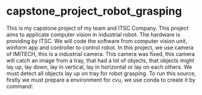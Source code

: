 # capstone_project_robot_grasping
This is my capstone project of my team and ITSC Company. This project aims to applicate computer vision in industrial robot. The hardware is providing by ITSC. We will code the software from computer vision unit, winform app and controller to control robot.
In this project, we use camera of IMITECH, this is a industrial camera. This camera was fixed, this camera will catch an image from a tray, that had a lot of objects, that objects might lay up, lay down, lay in vertical, lay in horizontal or lay on each others. We must detect all objects lay up on tray for robot grasping.
To run this source, firstly we must prepare a environment for cvu, we use conda to create it by command:
